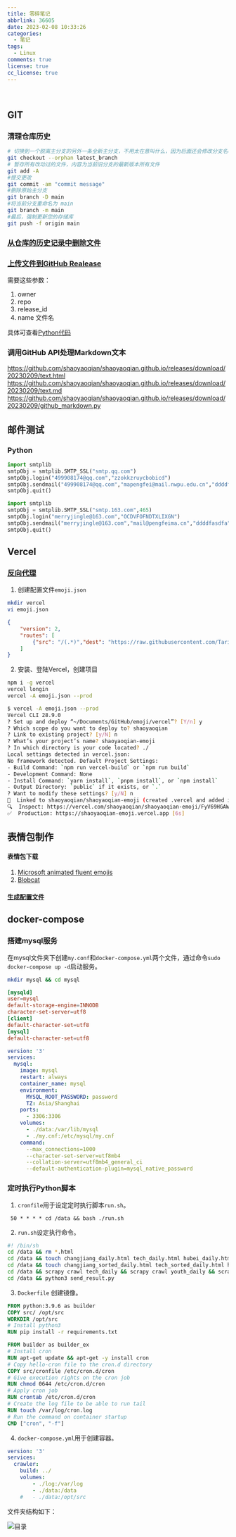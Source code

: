 ```yaml
---
title: 零碎笔记
abbrlink: 36605
date: 2023-02-08 10:33:26
categories:
  - 笔记
tags:
  - Linux
comments: true
license: true
cc_license: true
---
```

&ensp;
<!--more-->


## GIT

### 清理仓库历史
``` bash
# 切换到一个脱离主分支的另外一条全新主分支，不用太在意叫什么，因为后面还会修改分支名称
git checkout --orphan latest_branch
# 暂存所有改动过的文件，内容为当前旧分支的最新版本所有文件
git add -A
#提交更改
git commit -am "commit message"
#删除原始主分支
git branch -D main
#将当前分支重命名为 main
git branch -m main
#最后，强制更新您的存储库
git push -f origin main

```

### [从仓库的历史记录中删除文件](https://docs.github.com/zh/repositories/working-with-files/managing-large-files/about-large-files-on-github#removing-files-from-a-repositorys-history)

### [上传文件到GitHub Realease](https://docs.github.com/en/rest/releases/assets?apiVersion=2022-11-28#upload-a-release-asset)

需要这些参数：

1. owner
2. repo
3. release_id
4. name 文件名

具体可查看[Python代码](https://github.com/shaoyaoqian/shaoyaoqian.github.io/releases/download/20230209/GitHub.API.upload.files.to.Release.py)

### 调用GitHub API处理Markdown文本
https://github.com/shaoyaoqian/shaoyaoqian.github.io/releases/download/20230209/text.html
https://github.com/shaoyaoqian/shaoyaoqian.github.io/releases/download/20230209/text.md
https://github.com/shaoyaoqian/shaoyaoqian.github.io/releases/download/20230209/github_markdown.py

## 邮件测试

### Python
```python
import smtplib
smtpObj = smtplib.SMTP_SSL("smtp.qq.com")
smtpObj.login("499908174@qq.com","zzokkzruycbobicd")
smtpObj.sendmail("499908174@qq.com","mapengfei@mail.nwpu.edu.cn","ddddfasdfa")
smtpObj.quit()

import smtplib
smtpObj = smtplib.SMTP_SSL("smtp.163.com",465)
smtpObj.login("merryjingle@163.com","OCDVFOFNDTXLIXGN")
smtpObj.sendmail("merryjingle@163.com","mail@pengfeima.cn","ddddfasdfa")
smtpObj.quit()
```

## Vercel

### [反向代理](https://blog.csdn.net/qq_39010320/article/details/119923538)

1. 创建配置文件`emoji.json`
``` bash
mkdir vercel
vi emoji.json
```
``` json
{
    "version": 2,
    "routes": [
        {"src": "/(.*)","dest": "https://raw.githubusercontent.com/Tarikul-Islam-Anik/Animated-Fluent-Emojis/master/Emojis/$1"}
    ]
}
```
2. 安装、登陆Vercel，创建项目
``` bash
npm i -g vercel
vercel longin
vercel -A emoji.json --prod
```
``` bash
$ vercel -A emoji.json --prod
Vercel CLI 28.9.0
? Set up and deploy “~/Documents/GitHub/emoji/vercel”? [Y/n] y
? Which scope do you want to deploy to? shaoyaoqian
? Link to existing project? [y/N] n
? What’s your project’s name? shaoyaoqian-emoji
? In which directory is your code located? ./
Local settings detected in vercel.json:
No framework detected. Default Project Settings:
- Build Command: `npm run vercel-build` or `npm run build`
- Development Command: None
- Install Command: `yarn install`, `pnpm install`, or `npm install`
- Output Directory: `public` if it exists, or `.`
? Want to modify these settings? [y/N] n
🔗  Linked to shaoyaoqian/shaoyaoqian-emoji (created .vercel and added it to .gitignore)
🔍  Inspect: https://vercel.com/shaoyaoqian/shaoyaoqian-emoji/FyV69HGAWUtU4ihVFXq9hNtbaNzY [1s]
✅  Production: https://shaoyaoqian-emoji.vercel.app [6s]
```

## 表情包制作
#### 表情包下载
1. [Microsoft animated fluent emojis](https://github.com/Tarikul-Islam-Anik/Animated-Fluent-Emojis)
2. [Blobcat](https://blob.cat/main/public)

#### [生成配置文件](https://github.com/kkfive/emotion_generate)


## docker-compose

### 搭建mysql服务
在mysql文件夹下创建`my.conf`和`docker-compose.yml`两个文件，通过命令`sudo docker-compose up -d`启动服务。
``` bash
mkdir mysql && cd mysql
```
``` conf
[mysqld]
user=mysql
default-storage-engine=INNODB
character-set-server=utf8
[client]
default-character-set=utf8
[mysql]
default-character-set=utf8
```
``` yml
version: '3'
services:
  mysql:
    image: mysql
    restart: always
    container_name: mysql
    environment:
      MYSQL_ROOT_PASSWORD: password
      TZ: Asia/Shanghai
    ports:
      - 3306:3306
    volumes:
      - ./data:/var/lib/mysql
      - ./my.cnf:/etc/mysql/my.cnf
    command:
      --max_connections=1000
      --character-set-server=utf8mb4
      --collation-server=utf8mb4_general_ci
      --default-authentication-plugin=mysql_native_password
```

### 定时执行Python脚本

1. `cronfile`用于设定定时执行脚本`run.sh`。

```cronfile
 50 * * * * cd /data && bash ./run.sh
```

2. `run.sh`设定执行命令。

```bash
#! /bin/sh
cd /data && rm *.html
cd /data && touch changjiang_daily.html tech_daily.html hubei_daily.html youth_daily.html 
cd /data && touch changjiang_sorted_daily.html tech_sorted_daily.html hubei_sorted_daily.html youth_sorted_daily.html 
cd /data && scrapy crawl tech_daily && scrapy crawl youth_daily && scrapy crawl hubei_daily && scrapy crawl changjiang_daily
cd /data && python3 send_result.py
```
3. `Dockerfile` 创建镜像。
``` dockerfile
FROM python:3.9.6 as builder
COPY src/ /opt/src
WORKDIR /opt/src
# Install python3
RUN pip install -r requirements.txt

FROM builder as builder_ex
# Install cron
RUN apt-get update && apt-get -y install cron 
# Copy hello-cron file to the cron.d directory
COPY src/cronfile /etc/cron.d/cron
# Give execution rights on the cron job
RUN chmod 0644 /etc/cron.d/cron
# Apply cron job
RUN crontab /etc/cron.d/cron
# Create the log file to be able to run tail
RUN touch /var/log/cron.log
# Run the command on container startup
CMD ["cron", "-f"]
```
4. `docker-compose.yml`用于创建容器。
``` docker-compose.yml
version: '3'
services:
  crawler:
    build: ../
    volumes:
        - ./log:/var/log
        - ./data:/data
    #   - ./data:/opt/src
```
文件夹结构如下：

![目录](https://githubimages.pengfeima.cn/images/202302161411698.png)